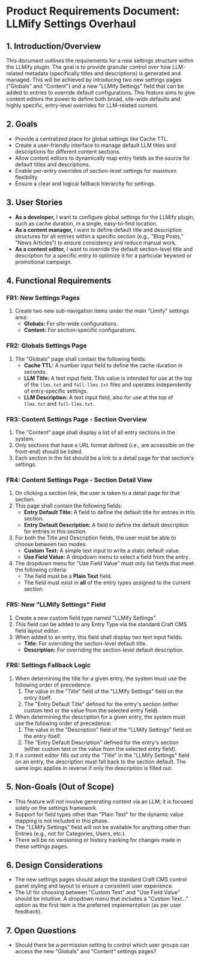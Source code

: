 # Product Requirements Document: LLMify Settings Overhaul

## 1. Introduction/Overview

This document outlines the requirements for a new settings structure within the LLMify plugin. The goal is to provide granular control over how LLM-related metadata (specifically titles and descriptions) is generated and managed. This will be achieved by introducing two new settings pages ("Globals" and "Content") and a new "LLMify Settings" field that can be added to entries to override default configurations. This feature aims to give content editors the power to define both broad, site-wide defaults and highly specific, entry-level overrides for LLM-related content.

## 2. Goals

*   Provide a centralized place for global settings like Cache TTL.
*   Create a user-friendly interface to manage default LLM titles and descriptions for different content sections.
*   Allow content editors to dynamically map entry fields as the source for default titles and descriptions.
*   Enable per-entry overrides of section-level settings for maximum flexibility.
*   Ensure a clear and logical fallback hierarchy for settings.

## 3. User Stories

*   **As a developer,** I want to configure global settings for the LLMify plugin, such as cache duration, in a single, easy-to-find location.
*   **As a content manager,** I want to define default title and description structures for all entries within a specific section (e.g., "Blog Posts," "News Articles") to ensure consistency and reduce manual work.
*   **As a content editor,** I want to override the default section-level title and description for a specific entry to optimize it for a particular keyword or promotional campaign.

## 4. Functional Requirements

### FR1: New Settings Pages

1.  Create two new sub-navigation items under the main "Llmify" settings area:
    *   **Globals:** For site-wide configurations.
    *   **Content:** For section-specific configurations.

### FR2: Globals Settings Page

1.  The "Globals" page shall contain the following fields:
    *   **Cache TTL:** A number input field to define the cache duration in seconds.
    *   **LLM Title:** A text input field. This value is intended for use at the top of the `llms.txt` and `full-llms.txt` files and operates independently of entry-specific settings.
    *   **LLM Description:** A text input field, also for use at the top of `llms.txt` and `full-llms.txt`.

### FR3: Content Settings Page - Section Overview

1.  The "Content" page shall display a list of all entry sections in the system.
2.  Only sections that have a URL format defined (i.e., are accessible on the front-end) should be listed.
3.  Each section in the list should be a link to a detail page for that section's settings.

### FR4: Content Settings Page - Section Detail View

1.  On clicking a section link, the user is taken to a detail page for that section.
2.  This page shall contain the following fields:
    *   **Entry Default Title:** A field to define the default title for entries in this section.
    *   **Entry Default Description:** A field to define the default description for entries in this section.
3.  For both the Title and Description fields, the user must be able to choose between two modes:
    *   **Custom Text:** A simple text input to write a static default value.
    *   **Use Field Value:** A dropdown menu to select a field from the entry.
4.  The dropdown menu for "Use Field Value" must only list fields that meet the following criteria:
    *   The field must be a **Plain Text** field.
    *   The field must exist in **all** of the entry types assigned to the current section.

### FR5: New "LLMify Settings" Field

1.  Create a new custom field type named "LLMify Settings".
2.  This field can be added to any Entry Type via the standard Craft CMS field layout editor.
3.  When added to an entry, this field shall display two text input fields:
    *   **Title:** For overriding the section-level default title.
    *   **Description:** For overriding the section-level default description.

### FR6: Settings Fallback Logic

1.  When determining the title for a given entry, the system must use the following order of precedence:
    1.  The value in the "Title" field of the "LLMify Settings" field on the entry itself.
    2.  The "Entry Default Title" defined for the entry's section (either custom text or the value from the selected entry field).
2.  When determining the description for a given entry, the system must use the following order of precedence:
    1.  The value in the "Description" field of the "LLMify Settings" field on the entry itself.
    2.  The "Entry Default Description" defined for the entry's section (either custom text or the value from the selected entry field).
3.  If a content editor fills out only the "Title" in the "LLMify Settings" field on an entry, the description must fall back to the section default. The same logic applies in reverse if only the description is filled out.

## 5. Non-Goals (Out of Scope)

*   This feature will not involve generating content via an LLM; it is focused solely on the settings framework.
*   Support for field types other than "Plain Text" for the dynamic value mapping is not included in this phase.
*   The "LLMify Settings" field will not be available for anything other than Entries (e.g., not for Categories, Users, etc.).
*   There will be no versioning or history tracking for changes made in these settings pages.

## 6. Design Considerations

*   The new settings pages should adopt the standard Craft CMS control panel styling and layout to ensure a consistent user experience.
*   The UI for choosing between "Custom Text" and "Use Field Value" should be intuitive. A dropdown menu that includes a "Custom Text..." option as the first item is the preferred implementation (as per user feedback).

## 7. Open Questions

*   Should there be a permission setting to control which user groups can access the new "Globals" and "Content" settings pages?
